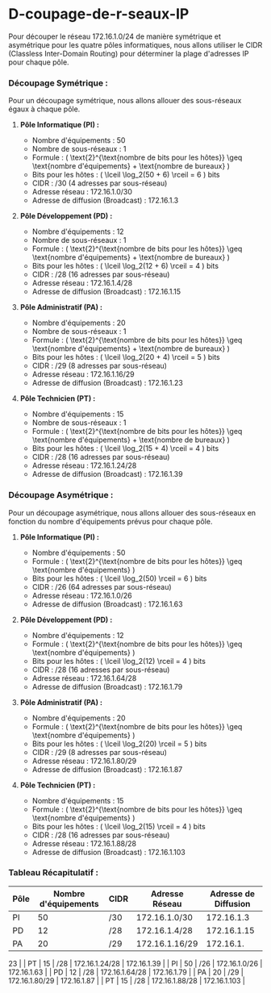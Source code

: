 # D-coupage-de-r-seaux-IP

Pour découper le réseau 172.16.1.0/24 de manière symétrique et asymétrique pour les quatre pôles informatiques, nous allons utiliser le CIDR (Classless Inter-Domain Routing) pour déterminer la plage d'adresses IP pour chaque pôle.

### Découpage Symétrique :
Pour un découpage symétrique, nous allons allouer des sous-réseaux égaux à chaque pôle.

1. **Pôle Informatique (PI) :**
   - Nombre d'équipements : 50
   - Nombre de sous-réseaux : 1
   - Formule : \( \text{2}^{\text{nombre de bits pour les hôtes}} \geq \text{nombre d'équipements} + \text{nombre de bureaux} \)
   - Bits pour les hôtes : \( \lceil \log_2(50 + 6) \rceil = 6 \) bits
   - CIDR : /30 (4 adresses par sous-réseau)
   - Adresse réseau : 172.16.1.0/30
   - Adresse de diffusion (Broadcast) : 172.16.1.3

2. **Pôle Développement (PD) :**
   - Nombre d'équipements : 12
   - Nombre de sous-réseaux : 1
   - Formule : \( \text{2}^{\text{nombre de bits pour les hôtes}} \geq \text{nombre d'équipements} + \text{nombre de bureaux} \)
   - Bits pour les hôtes : \( \lceil \log_2(12 + 6) \rceil = 4 \) bits
   - CIDR : /28 (16 adresses par sous-réseau)
   - Adresse réseau : 172.16.1.4/28
   - Adresse de diffusion (Broadcast) : 172.16.1.15

3. **Pôle Administratif (PA) :**
   - Nombre d'équipements : 20
   - Nombre de sous-réseaux : 1
   - Formule : \( \text{2}^{\text{nombre de bits pour les hôtes}} \geq \text{nombre d'équipements} + \text{nombre de bureaux} \)
   - Bits pour les hôtes : \( \lceil \log_2(20 + 4) \rceil = 5 \) bits
   - CIDR : /29 (8 adresses par sous-réseau)
   - Adresse réseau : 172.16.1.16/29
   - Adresse de diffusion (Broadcast) : 172.16.1.23

4. **Pôle Technicien (PT) :**
   - Nombre d'équipements : 15
   - Nombre de sous-réseaux : 1
   - Formule : \( \text{2}^{\text{nombre de bits pour les hôtes}} \geq \text{nombre d'équipements} + \text{nombre de bureaux} \)
   - Bits pour les hôtes : \( \lceil \log_2(15 + 4) \rceil = 4 \) bits
   - CIDR : /28 (16 adresses par sous-réseau)
   - Adresse réseau : 172.16.1.24/28
   - Adresse de diffusion (Broadcast) : 172.16.1.39

### Découpage Asymétrique :
Pour un découpage asymétrique, nous allons allouer des sous-réseaux en fonction du nombre d'équipements prévus pour chaque pôle.

1. **Pôle Informatique (PI) :**
   - Nombre d'équipements : 50
   - Formule : \( \text{2}^{\text{nombre de bits pour les hôtes}} \geq \text{nombre d'équipements} \)
   - Bits pour les hôtes : \( \lceil \log_2(50) \rceil = 6 \) bits
   - CIDR : /26 (64 adresses par sous-réseau)
   - Adresse réseau : 172.16.1.0/26
   - Adresse de diffusion (Broadcast) : 172.16.1.63

2. **Pôle Développement (PD) :**
   - Nombre d'équipements : 12
   - Formule : \( \text{2}^{\text{nombre de bits pour les hôtes}} \geq \text{nombre d'équipements} \)
   - Bits pour les hôtes : \( \lceil \log_2(12) \rceil = 4 \) bits
   - CIDR : /28 (16 adresses par sous-réseau)
   - Adresse réseau : 172.16.1.64/28
   - Adresse de diffusion (Broadcast) : 172.16.1.79

3. **Pôle Administratif (PA) :**
   - Nombre d'équipements : 20
   - Formule : \( \text{2}^{\text{nombre de bits pour les hôtes}} \geq \text{nombre d'équipements} \)
   - Bits pour les hôtes : \( \lceil \log_2(20) \rceil = 5 \) bits
   - CIDR : /29 (8 adresses par sous-réseau)
   - Adresse réseau : 172.16.1.80/29
   - Adresse de diffusion (Broadcast) : 172.16.1.87

4. **Pôle Technicien (PT) :**
   - Nombre d'équipements : 15
   - Formule : \( \text{2}^{\text{nombre de bits pour les hôtes}} \geq \text{nombre d'équipements} \)
   - Bits pour les hôtes : \( \lceil \log_2(15) \rceil = 4 \) bits
   - CIDR : /28 (16 adresses par sous-réseau)
   - Adresse réseau : 172.16.1.88/28
   - Adresse de diffusion (Broadcast) : 172.16.1.103

### Tableau Récapitulatif :
| Pôle | Nombre d'équipements | CIDR | Adresse Réseau | Adresse de Diffusion |
|------|-----------------------|------|-----------------|-----------------------|
| PI   | 50                    | /30  | 172.16.1.0/30   | 172.16.1.3           |
| PD   | 12                    | /28  | 172.16.1.4/28   | 172.16.1.15          |
| PA   | 20                    | /29  | 172.16.1.16/29  | 172.16.1.

23          |
| PT   | 15                    | /28  | 172.16.1.24/28  | 172.16.1.39          |
| PI   | 50                    | /26  | 172.16.1.0/26   | 172.16.1.63          |
| PD   | 12                    | /28  | 172.16.1.64/28  | 172.16.1.79          |
| PA   | 20                    | /29  | 172.16.1.80/29  | 172.16.1.87          |
| PT   | 15                    | /28  | 172.16.1.88/28  | 172.16.1.103         |

